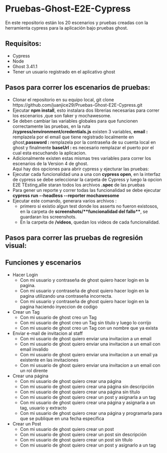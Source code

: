 <h1>Pruebas-Ghost-E2E-Cypress</h1>
<p>En este repositorio están los 20 escenarios y pruebas creadas con la herramienta cypress para la aplicación bajo pruebas ghost.</p>

<h2>Requisitos:</h2>
<ul>
<li>Cypress</li>
<li>Node</li>
<li>Ghost 3.41.1</li>
<li>Tener un usuario registrado en el aplicativo ghost</li>
</ul>
<h2>Pasos para correr los escenarios de pruebas:</h2>
<ul>
<li>Clonar el repositorio en su equipo local, git clone https://github.com/juanjice29/Pruebas-Ghost-E2E-Cypress.git</li>
<li>Ejecutar <b>npm install</b>, esto instalara dos librerias necesarias para correr los escenarios ,que son faker y mochawesome.</li>
<li>Se deben cambiar las variables globales para que funcionen correctamente las pruebas, en la ruta <b>/cypress/environment/credentials.js</b> existen 3 variables, <b>email : </b> remplazela por el email que tiene registrado localmente en ghost,<b>password : </b> remplazela por la contraseña de su cuenta local en ghost y finalmente 
<b>baseUrl : </b> es necesario remplazar el puerto por el cual esta escuchando la aplicacion.</li>
<li>Adicionalmente existen estas mismas tres variables para correr los escenarios de la Version 4 de ghost.</li>
Aqui hay dos opciones para abrir cypress y ejecturar las pruebas:
<li>Ejecutar cada funcionalidad una a una con <b>cypress open</b>, en la interfaz de cypress se debe seleccionar la carpeta de Cypress y luego la opcion E2E TEsting,allie staran todos los archivos <b>.spec </b> de las pruebas</li>
<li>Para gener un reporte y correr todas las funcionalidad se debe ejecutar <b>cypress run --headless --reporter mochawesome </b></li>
<li>Ejecutar este comando, generara varios archivos :<ul>
    <li>primero si existio algun test donde los asserts no fueron existosos, en la carpeta de <b>screenshots/**funcionalidad del fallo**</b>, se guardaran los screenshots.</li>
    <li>En la carpeta de <b>/videos</b>, quedan los videos de cada funcionalidad.</li>    
</ul> </li>
</ul>
<h2>Pasos para correr las pruebas de regresión visual:</h2>

<h2>Funciones y escenarios</h2>
<ul>
    <li>Hacer Login
        <ul>
            <li>Con mi usuario y contraseña de ghost quiero hacer login en la pagina.</li>
            <li>Con mi usuario y contraseña de ghost quiero hacer login en la pagina utilizando una contraseña incorrecta.</li>
            <li>Con mi usuario y contraseña de ghost quiero hacer login en la pagina haciendo inyeccion de codigo</li>
        </ul>
    </li>
     <li>Crear un Tag
        <ul>
            <li>Con mi usuario de ghost creo un Tag</li>
            <li>Con mi usuario de ghost creo un Tag sin titulo y luego lo corrijo</li>
            <li>Con mi usuario de ghost creo un Tag con un nombre que ya exista</li>
         </ul>
    </li>
     <li>Enviar e-mail de invitacion al staff 
        <ul>
            <li>Con mi usuario de ghost quiero enviar una invitacion a un email</li>
            <li>Con mi usuario de ghost quiero enviar una invitacion a un email con email invalido</li>
            <li>Con mi usuario de ghost quiero enviar una invitacion a un email ya existente en las invitaciones</li>
            <li>Con mi usuario de ghost quiero enviar una invitacion a un email con un rol dirente</li>
         </ul>
    </li>
     <li>Crear una página
        <ul>
            <li>Con mi usuario de ghost quiero crear una página</li>
            <li>Con mi usuario de ghost quiero crear una página sin descripción</li>
            <li>Con mi usuario de ghost quiero crear una página sin título</li>
            <li>Con mi usuario de ghost quiero crear un post y asignarla a un tag</li>
            <li>Con mi usuario de ghost quiero crear una página y asignarla a un tag, usuario y extracto</li>
            <li>Con mi usuario de ghost quiero crear una página y programarla para que se publique en una fecha específica</li>
         </ul>
    </li>
     <li>Crear un Post
        <ul>
            <li>Con mi usuario de ghost quiero crear un post</li>
            <li>Con mi usuario de ghost quiero crear un post sin descripción</li>
            <li>Con mi usuario de ghost quiero crear un post sin título</li>
            <li>Con mi usuario de ghost quiero crear un post y asignarlo a un tag</li>
         </ul>
    </li>
</ul>

